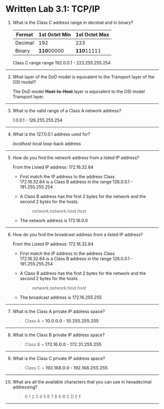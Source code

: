 # Written Lab 3.1: TCP/IP

1. What is the Class C address range in decimal and in binary?

    |Format|1st Octet Min|1st Octet Max|
    |-|-|-|
    |Decimal|192|223|
    |Binary|**110**00000|**110**11111|

    Class C range range 192.0.0.1 - 223.255.255.254
---

2. What layer of the DoD model is equivalent to the Transport layer of the OSI model?

    The DoD model **Host-to-Host** layer is equivalent to the OSI model Transport layer.  
---   

3. What is the valid range of a Class A network address?

    1.0.0.1 - 126.255.255.254
---

4. What is the 127.0.0.1 address used for?

    *localhost* local loop-back address
---

5. How do you find the network address from a listed IP address?

    From the Listed IP address:  172.16.32.64  
    - First match the IP address to the address Class  
        172.16.32.64 is a Class B address in the range 128.0.0.1 - 191.255.255.254  
    - A Class B address has the first 2 bytes for the network and the second 2 bytes for the hosts.

        >    *network.network.host.host*  

    - The network address is 172.16.0.0
---

6. How do you find the broadcast address from a listed IP address?

    From the Listed IP address:  172.16.32.64  
    - First match the IP address to the address Class  
        172.16.32.64 is a Class B address in the range 128.0.0.1 - 191.255.255.254  
    - A Class B address has the first 2 bytes for the network and the second 2 bytes for the hosts.

        >    *network.network.host.host*  

    - The broadcast address is 172.16.255.255
---

7. What is the Class A private IP address space?

    > Class A = **10.0.0.0 - 10.255.255.255**
---

8. What is the Class B private IP address space?

    > Class B = **172.16.0.0 - 172.31.255.255**
---

9. What is the Class C private IP address space?

    > Class C = **192.168.0.0 - 192.168.255.255**
---

10. What are all the available characters that you can use in hexadecimal addressing?

    > 0 1 2 3 4 5 6 7 8 A B C D E F
---